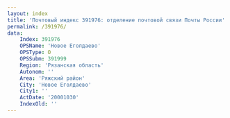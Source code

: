 ```yaml
---
layout: index
title: 'Почтовый индекс 391976: отделение почтовой связи Почты России'
permalink: /391976/
data:
    Index: 391976
    OPSName: 'Новое Еголдаево'
    OPSType: О
    OPSSubm: 391999
    Region: 'Рязанская область'
    Autonom: ''
    Area: 'Ряжский район'
    City: 'Новое Еголдаево'
    City1: ''
    ActDate: '20001030'
    IndexOld: ''
---
```

